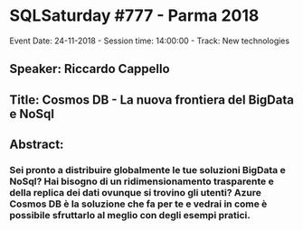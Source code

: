 # SQLSaturday #777 - Parma 2018
Event Date: 24-11-2018 - Session time: 14:00:00 - Track: New technologies
## Speaker: Riccardo Cappello
## Title: Cosmos DB - La nuova frontiera del BigData e NoSql
## Abstract:
### Sei pronto a distribuire globalmente le tue soluzioni BigData e NoSql? Hai bisogno di un ridimensionamento trasparente e della replica dei dati ovunque si trovino gli utenti? Azure Cosmos DB è la soluzione che fa per te e vedrai in come è possibile sfruttarlo al meglio con degli esempi pratici.
